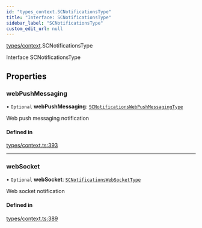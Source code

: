 ```yaml
---
id: "types_context.SCNotificationsType"
title: "Interface: SCNotificationsType"
sidebar_label: "SCNotificationsType"
custom_edit_url: null
---
```


[types/context](../modules/types_context).SCNotificationsType

Interface SCNotificationsType

## Properties

### webPushMessaging

• `Optional` **webPushMessaging**: [`SCNotificationsWebPushMessagingType`](types_context.SCNotificationsWebPushMessagingType)

Web push messaging notification

#### Defined in

[types/context.ts:393](https://github.com/selfcommunity/community-ui/blob/80e4c04/packages/sc-core/src/types/context.ts#L393)

___

### webSocket

• `Optional` **webSocket**: [`SCNotificationsWebSocketType`](types_context.SCNotificationsWebSocketType)

Web socket notification

#### Defined in

[types/context.ts:389](https://github.com/selfcommunity/community-ui/blob/80e4c04/packages/sc-core/src/types/context.ts#L389)

